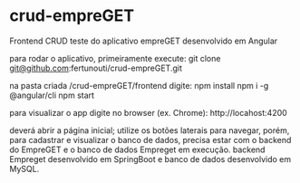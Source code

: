 # crud-empreGET

Frontend CRUD teste do aplicativo empreGET
desenvolvido em Angular

para rodar o aplicativo, primeiramente execute:
git clone git@github.com:fertunouti/crud-empreGET.git

na pasta criada /crud-empreGET/frontend digite:
    npm install
    npm i -g @angular/cli
    npm start


para visualizar o app digite no browser (ex. Chrome):
http://locahost:4200

deverá abrir a página inicial;
utilize os botões laterais para navegar, porém, para cadastrar e visualizar o banco de dados,
precisa estar com o backend do EmpreGET e o banco de dados Empreget em execução.
backend Empreget desenvolvido em SpringBoot e banco de dados desenvolvido em MySQL.
